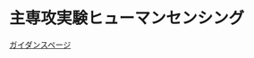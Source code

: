 # 主専攻実験ヒューマンセンシング

[ガイダンスページ](http://www.cvlab.cs.tsukuba.ac.jp/~kfukui/teaching/guidanceExp/guidance.html)
